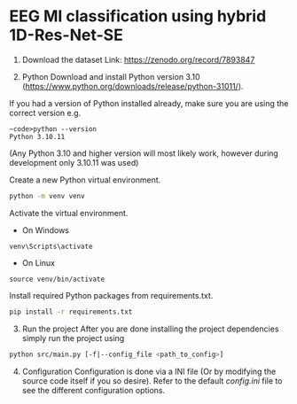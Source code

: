 # EEG MI classification using hybrid 1D-Res-Net-SE
1. Download the dataset 
Link: https://zenodo.org/record/7893847

2. Python
Download and install Python version 3.10 (https://www.python.org/downloads/release/python-31011/).

If you had a version of Python installed already, make sure you are using the correct version e.g.
```
~code>python --version
Python 3.10.11
```
(Any Python 3.10 and higher version will most likely work, however during development only 3.10.11 was used)

Create a new Python virtual environment.
```bash
python -m venv venv
```
Activate the virtual environment.

- On Windows 
```
venv\Scripts\activate
```
- On Linux
```
source venv/bin/activate
```
Install required Python packages from requirements.txt.
```bash
pip install -r requirements.txt
```

3. Run the project
After you are done installing the project dependencies simply run the project using
```bash
python src/main.py [-f|--config_file <path_to_config>]
```

4. Configuration
Configuration is done via a INI file (Or by modifying the source code itself if you so desire).
Refer to the default *config.ini* file to see the different configuration options. 
